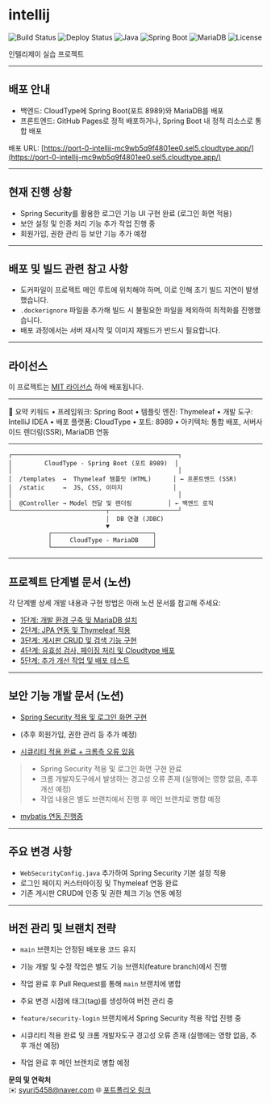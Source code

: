 # intellij

![Build Status](https://img.shields.io/badge/build-passing-brightgreen)
![Deploy Status](https://img.shields.io/badge/deploy-success-blue)
![Java](https://img.shields.io/badge/Java-17-orange)
![Spring Boot](https://img.shields.io/badge/SpringBoot-2.7-green)
![MariaDB](https://img.shields.io/badge/MariaDB-10.6-blue)
![License](https://img.shields.io/badge/license-MIT-blue)

인텔리제이 실습 프로젝트

---

## 배포 안내

-	백엔드: CloudType에 Spring Boot(포트 8989)와 MariaDB를 배포
-	프론트엔드: GitHub Pages로 정적 배포하거나, Spring Boot 내 정적 리소스로 통합 배포


배포 URL: [https://port-0-intellij-mc9wb5q9f4801ee0.sel5.cloudtype.app/](https://port-0-intellij-mc9wb5q9f4801ee0.sel5.cloudtype.app/)

---
## 현재 진행 상황

- Spring Security를 활용한 로그인 기능 UI 구현 완료 (로그인 화면 적용)
- 보안 설정 및 인증 처리 기능 추가 작업 진행 중
- 회원가입, 권한 관리 등 보안 기능 추가 예정

---



## 배포 및 빌드 관련 참고 사항

- 도커파일이 프로젝트 메인 루트에 위치해야 하며, 이로 인해 초기 빌드 지연이 발생했습니다.  
- `.dockerignore` 파일을 추가해 빌드 시 불필요한 파일을 제외하여 최적화를 진행했습니다.  
- 배포 과정에서는 서버 재시작 및 이미지 재빌드가 반드시 필요합니다.

---

## 라이선스

이 프로젝트는 [MIT 라이선스](./LICENSE) 하에 배포됩니다.

---

📌 요약 키워드
	•	프레임워크: Spring Boot
	•	템플릿 엔진: Thymeleaf
	•	개발 도구: IntelliJ IDEA
	•	배포 플랫폼: CloudType
	•	포트: 8989
	•	아키텍처: 통합 배포, 서버사이드 렌더링(SSR), MariaDB 연동


---

```
┌──────────────────────────────────────────────┐
│         CloudType - Spring Boot (포트 8989)  │
│                                              │
│  /templates  →  Thymeleaf 템플릿 (HTML)      │ ← 프론트엔드 (SSR)
│  /static     →  JS, CSS, 이미지              │
│                                              │
│  @Controller → Model 전달 및 렌더링          │ ← 백엔드 로직
└──────────────────────────┬───────────────────┘
                           │  DB 연결 (JDBC)
                           ▼
           ┌────────────────────────────┐
           │     CloudType - MariaDB    │
           └────────────────────────────┘
```

---

## 프로젝트 단계별 문서 (노션)

각 단계별 상세 개발 내용과 구현 방법은 아래 노션 문서를 참고해 주세요:

- [1단계: 개발 환경 구축 및 MariaDB 설치](https://iridescent-breakfast-50b.notion.site/2025-06-18-21675f0fde6c80768360cc0422164162?source=copy_link)  
- [2단계: JPA 연동 및 Thymeleaf 적용](https://iridescent-breakfast-50b.notion.site/2025-06-19-21775f0fde6c80e298a7dc4070bcb8e3?source=copy_link)  
- [3단계: 게시판 CRUD 및 검색 기능 구현](https://iridescent-breakfast-50b.notion.site/2025-06-20-21875f0fde6c807aa61fcc540e768fd1?source=copy_link)  
- [4단계: 유효성 검사, 페이징 처리 및 Cloudtype 배포](https://iridescent-breakfast-50b.notion.site/2025-06-23-21b75f0fde6c80b88fe1dc9327527fbb?source=copy_link)  
- [5단계: 추가 개선 작업 및 배포 테스트](https://iridescent-breakfast-50b.notion.site/2025-06-24-21b75f0fde6c805592e2ea345fa591c3?source=copy_link)  

---

## 보안 기능 개발 문서 (노션)

- [Spring Security 적용 및 로그인 화면 구현](https://iridescent-breakfast-50b.notion.site/2025-06-29-22275f0fde6c801ea5d3fc0f9ad06baf?source=copy_link)  
- (추후 회원가입, 권한 관리 등 추가 예정)

- [시큐리티 적용 완료 + 크롬측 오류 있음](https://iridescent-breakfast-50b.notion.site/2025-07-02-22275f0fde6c801ea5d3fc0f9ad06baf?source=copy_link)

> - Spring Security 적용 및 로그인 화면 구현 완료  
> - 크롬 개발자도구에서 발생하는 경고성 오류 존재 (실행에는 영향 없음, 추후 개선 예정)  
> - 작업 내용은 별도 브랜치에서 진행 후 메인 브랜치로 병합 예정

- [mybatis 연동 진행중](https://iridescent-breakfast-50b.notion.site/2025-07-03-22575f0fde6c80808d08ea1519694ce6?source=copy_link)

---

## 주요 변경 사항

- `WebSecurityConfig.java` 추가하여 Spring Security 기본 설정 적용
- 로그인 페이지 커스터마이징 및 Thymeleaf 연동 완료
- 기존 게시판 CRUD에 인증 및 권한 체크 기능 연동 예정

---
## 버전 관리 및 브랜치 전략

- `main` 브랜치는 안정된 배포용 코드 유지  
- 기능 개발 및 수정 작업은 별도 기능 브랜치(feature branch)에서 진행  
- 작업 완료 후 Pull Request를 통해 `main` 브랜치에 병합  
- 주요 변경 시점에 태그(tag)를 생성하여 버전 관리 중  

  
- `feature/security-login` 브랜치에서 Spring Security 적용 작업 진행 중  
- 시큐리티 적용 완료 및 크롬 개발자도구 경고성 오류 존재 (실행에는 영향 없음, 추후 개선 예정)  
- 작업 완료 후 메인 브랜치로 병합 예정


**문의 및 연락처**  
✉️ syuri5458@naver.com 
🌐 [포트폴리오 링크](https://yuriportfolio.com)
